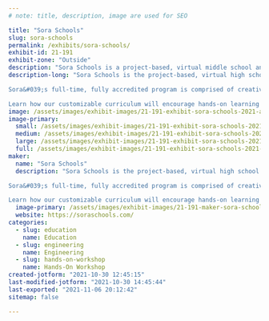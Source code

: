 ```yaml
---
# note: title, description, image are used for SEO

title: "Sora Schools"
slug: sora-schools
permalink: /exhibits/sora-schools/
exhibit-id: 21-191
exhibit-zone: "Outside"
description: "Sora Schools is a project-based, virtual middle school and high school."
description-long: "Sora Schools is the project-based, virtual high school that helps students soar. Our innovative curriculum takes online school from sitting-behind-your-desk school and turns it into an engaging experience for each student&#039;s unique needs.

Sora&#039;s full-time, fully accredited program is comprised of creative lessons (like \"The Science of Marvel,\" \"Engineering Rollercoasters,\" and \"Philosophy, Logic, and the Art of Argumentation\") and self-directed independent assignments that lead students to tackle questions from \"What if Monet was a contemporary artist working with digital tools?\" to \"What are the economics behind building a tiny house community?\" and beyond.

Learn how our customizable curriculum will encourage hands-on learning and re-ignite their curiosity. "
image: /assets/images/exhibit-images/21-191-exhibit-sora-schools-2021-atlanta-parent-ad-v2-digital-large.jpg
image-primary: 
  small: /assets/images/exhibit-images/21-191-exhibit-sora-schools-2021-atlanta-parent-ad-v2-digital-small.jpg
  medium: /assets/images/exhibit-images/21-191-exhibit-sora-schools-2021-atlanta-parent-ad-v2-digital-medium.jpg
  large: /assets/images/exhibit-images/21-191-exhibit-sora-schools-2021-atlanta-parent-ad-v2-digital-large.jpg
  full: /assets/images/exhibit-images/21-191-exhibit-sora-schools-2021-atlanta-parent-ad-v2-digital-full.jpg
maker: 
  name: "Sora Schools"
  description: "Sora Schools is the project-based, virtual high school that helps students soar. Our innovative curriculum takes online school from sitting-behind-your-desk school and turns it into an engaging experience for each student&#039;s unique needs.

Sora&#039;s full-time, fully accredited program is comprised of creative lessons (like \"The Science of Marvel,\" \"Engineering Rollercoasters,\" and \"Philosophy, Logic, and the Art of Argumentation\") and self-directed independent assignments that lead students to tackle questions from \"What if Monet was a contemporary artist working with digital tools?\" to \"What are the economics behind building a tiny house community?\" and beyond.

Learn how our customizable curriculum will encourage hands-on learning and re-ignite their curiosity. "
  image-primary: /assets/images/exhibit-images/21-191-maker-sora-schools-sora-logo-navy-red-300dpi-medium.png
  website: https://soraschools.com/
categories: 
  - slug: education
    name: Education
  - slug: engineering
    name: Engineering
  - slug: hands-on-workshop
    name: Hands-On Workshop
created-jotform: "2021-10-30 12:45:15"
last-modified-jotform: "2021-10-30 14:45:44"
last-exported: "2021-11-06 20:12:42"
sitemap: false

---
```


